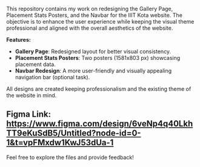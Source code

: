 This repository contains my work on redesigning the Gallery Page, Placement Stats Posters, and the Navbar for the IIIT Kota website. The objective is to enhance the user experience while keeping the visual theme professional and aligned with the overall aesthetics of the website.

**Features:**
- **Gallery Page**: Redesigned layout for better visual consistency.
- **Placement Stats Posters**: Two posters (1581x803 px) showcasing placement data.
- **Navbar Redesign**: A more user-friendly and visually appealing navigation bar (optional task).

All designs are created keeping professionalism and the existing theme of the website in mind.

## Figma Link: https://www.figma.com/design/6veNp4q40LkhTT9eKuSdB5/Untitled?node-id=0-1&t=vpFMxdw1KwJ53dUa-1

Feel free to explore the files and provide feedback!
